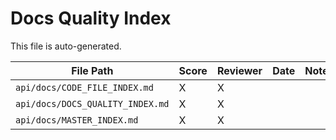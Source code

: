 # Docs Quality Index

This file is auto-generated.

| File Path | Score | Reviewer | Date | Notes |
|-----------|-------|----------|------|-------|
| `api/docs/CODE_FILE_INDEX.md` | X | X | | | |
| `api/docs/DOCS_QUALITY_INDEX.md` | X | X | | | |
| `api/docs/MASTER_INDEX.md` | X | X | | | |
